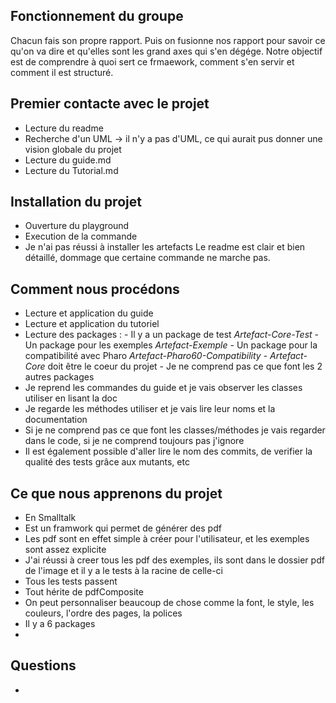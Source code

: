 ## Fonctionnement du groupe 
Chacun fais son propre rapport. Puis on fusionne nos rapport pour savoir ce qu'on va dire et qu'elles sont les grand axes qui s'en dégége. Notre objectif est de comprendre à quoi sert ce frmaework, comment s'en servir et comment il est structuré. 

## Premier contacte avec le projet
 - Lecture du readme
 - Recherche d'un UML -> il n'y a pas d'UML, ce qui aurait pus donner une vision globale du projet
 - Lecture du guide.md
 - Lecture du Tutorial.md

## Installation du projet
 - Ouverture du playground
 - Execution de la commande
 - Je n'ai pas réussi à installer les artefacts
Le readme est clair et bien détaillé, dommage que certaine commande ne marche pas.

## Comment nous procédons
 - Lecture et application du guide
 - Lecture et application du tutoriel
 - Lecture des packages :
       - Il y a un package de test *Artefact-Core-Test*
       - Un package pour les exemples *Artefact-Exemple*
       - Un package pour la compatibilité avec Pharo *Artefact-Pharo60-Compatibility*
       - *Artefact-Core* doit être le coeur du projet
       - Je ne comprend pas ce que font les 2 autres packages
- Je reprend les commandes du guide et je vais observer les classes utiliser en lisant la doc
- Je regarde les méthodes utiliser et je vais lire leur noms et la documentation
- Si je ne comprend pas ce que font les classes/méthodes je vais regarder dans le code, si je ne comprend toujours pas j'ignore
- Il est également possible d'aller lire le nom des commits, de verifier la qualité des tests grâce aux mutants, etc


## Ce que nous apprenons du projet
 - En Smalltalk
 - Est un framwork qui permet de générer des pdf
 - Les pdf sont en effet simple à créer pour l'utilisateur, et les exemples sont assez explicite
 - J'ai réussi à creer tous les pdf des exemples, ils sont dans le dossier pdf de l'image et il y a le tests à la racine de celle-ci
 - Tous les tests passent
 - Tout hérite de pdfComposite
 - On peut personnaliser beaucoup de chose comme la font, le style, les couleurs, l'ordre des pages, la polices
 - Il y a 6 packages
 - 
 

## Questions
 - 
